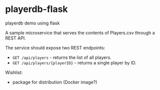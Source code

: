 # playerdb-flask
playerdb demo using flask

A sample microservice that serves the contents of Players.csv through a REST API.

The service should expose two REST endpoints:

* `GET /api/players` - returns the list of all players.
* `GET /api/players/{playerID}` - returns a single player by ID.

Wishlist:
* package for distribution (Docker image?)